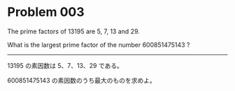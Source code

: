 Problem 003
===========

The prime factors of 13195 are 5, 7, 13 and 29.

What is the largest prime factor of the number 600851475143 ?

***

13195 の素因数は 5、7、13、29 である。

600851475143 の素因数のうち最大のものを求めよ。
